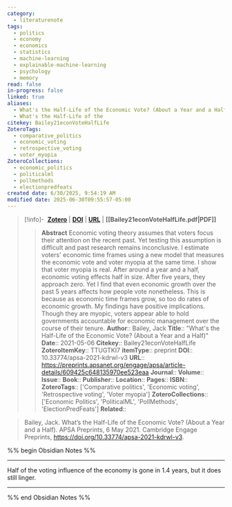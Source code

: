 ```yaml
---
category:
  - literaturenote
tags:
  - politics
  - economy
  - economics
  - statistics
  - machine-learning
  - explainable-machine-learning
  - psychology
  - memory
read: false
in-progress: false
linked: true
aliases:
  - What's the Half-Life of the Economic Vote? (About a Year and a Half)
  - What's the Half-Life of the
citekey: Bailey21econVoteHalfLife
ZoteroTags:
  - comparative_politics
  - economic_voting
  - retrospective_voting
  - voter_myopia
ZoteroCollections:
  - economic_politics
  - politicalml
  - pollmethods
  - electionpredfeats
created date: 6/30/2025, 9:54:19 AM
modified date: 2025-06-30T09:55:57-05:00
---
```


> [!info]- &nbsp;[**Zotero**](zotero://select/library/items/TTUGTKI7)  | [**DOI**](https://doi.org/10.33774/apsa-2021-kdrwl-v3) | [**URL**](https://preprints.apsanet.org/engage/apsa/article-details/609425c648135970ee523eaa) | **[[Bailey21econVoteHalfLife.pdf|PDF]]**
>> **Abstract**
> Economic voting theory assumes that voters focus their attention on the recent past. Yet testing this assumption is difficult and past research remains inconclusive. I estimate voters' economic time frames using a new model that measures the economic vote and voter myopia at the same time. I show that voter myopia is real. After around a year and a half, economic voting effects half in size. After five years, they approach zero. Yet I find that even economic growth over the past 5 years affects how people vote nonetheless. This is because as economic time frames grow, so too do rates of economic growth. My findings have positive implications. Though they are myopic, voters appear able to hold governments accountable for economic management over the course of their tenure.
> > **Author**:: Bailey, Jack
> **Title**:: "What's the Half-Life of the Economic Vote? (About a Year and a Half)"
> **Date**:: 2021-05-06
> **Citekey**:: Bailey21econVoteHalfLife
> **ZoteroItemKey**:: TTUGTKI7
> **itemType**:: preprint
> **DOI**:: 10.33774/apsa-2021-kdrwl-v3
> **URL**:: https://preprints.apsanet.org/engage/apsa/article-details/609425c648135970ee523eaa
> **Journal**:: 
> **Volume**:: 
> **Issue**:: 
> **Book**:: 
> **Publisher**:: 
> **Location**:: 
> **Pages**:: 
> **ISBN**:: 
> **ZoteroTags**:: ['Comparative politics', 'Economic voting', 'Retrospective voting', 'Voter myopia']
> **ZoteroCollections**:: ['Economic Politics', 'PoliticalML', 'PollMethods', 'ElectionPredFeats']
> **Related**::

>  Bailey, Jack. What’s the Half-Life of the Economic Vote? (About a Year and a Half). APSA Preprints, 6 May 2021. Cambridge Engage Preprints, https://doi.org/10.33774/apsa-2021-kdrwl-v3.

%% begin Obsidian Notes %%
___
Half of the voting influence of the economy is gone in 1.4 years, but it does still linger.
___
%% end Obsidian Notes %%
